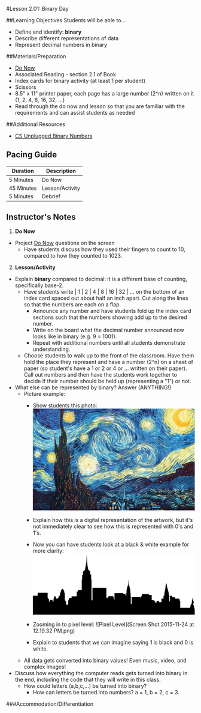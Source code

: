 #Lesson 2.01: Binary Day

##Learning Objectives
Students will be able to...
* Define and identify: **binary**
* Describe different representations of data
* Represent decimal numbers in binary

##Materials/Preparation
* [Do Now]
* Associated Reading - section 2.1 of Book
* Index cards for binary activity (at least 1 per student)
* Scissors
* 8.5" x 11" printer paper, each page has a large number (2^n) written on it (1, 2, 4, 8, 16, 32, ...)
* Read through the do now and lesson so that you are familiar with the requirements and can assist students as needed

##Additional Resources
* [CS Unplugged Binary Numbers]

## Pacing Guide
| **Duration**   | **Description** |
| ---------- | ----------- |
| 5 Minutes  | Do Now      |
| 45 Minutes | Lesson/Activity      |
| 5 Minutes | Debrief     |

## Instructor's Notes
1. **Do Now**
  * Project [Do Now] questions on the screen
    * Have students discuss how they used their fingers to count to 10, compared to how they counted to 1023.
2. **Lesson/Activity**
  * Explain **binary** compared to decimal: it is a different base of counting, specifically base-2. 
    * Have students write | 1 | 2 | 4 | 8 | 16 | 32 | ... on the bottom of an index card spaced out about half an inch apart. Cut along the lines so that the numbers are each on a flap. 
        * Announce any number and have students fold up the index card sections such that the numbers showing add up to the desired number.
        * Write on the board what the decimal number announced now looks like in binary (e.g. 9 = 1001).
        * Repeat with additional numbers until all students demonstrate understanding.
    * Choose students to walk up to the front of the classroom. Have them hold the place they represent and have a number (2^n) on a sheet of paper (so student's have a 1 or 2 or 4 or ... written on their paper). Call out numbers and then have the students work together to decide if their number should be held up (representing a "1") or not.
  * What else can be represented by binary? Answer (ANYTHING!)
    * Picture example:
        * Show students this photo: ![Stary Night](starynight.png)
        * Explain how this is a digital representation of the artwork, but it's not immediately clear to see how this is represented with 0's and 1's.
        
        * Now you can have students look at a black & white example for more clarity: ![city scape](basic_city.png)
        * Zooming in to pixel level: ![Pixel Level](Screen Shot 2015-11-24 at 12.19.32 PM.png)
        * Explain to students that we can imagine saying 1 is black and 0 is white.
    * All data gets converted into binary values! Even music, video, and complex images!
  * Discuss how everything the computer reads gets turned into binary in the end, including the code that they will write in this class.
    * How could letters (a,b,c,...) be turned into binary? 
        * How can letters be turned into numbers? a = 1, b = 2, c = 3.

###Accommodation/Differentiation


[Do Now]:do_now.md
[CS Unplugged Binary Numbers]:http://csunplugged.org/binary-numbers/
